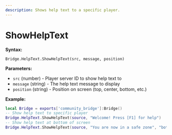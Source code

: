 ```yaml
---
description: Shows help text to a specific player.
---
```


# ShowHelpText

**Syntax:**

```
Bridge.HelpText.ShowHelpText(src, message, position)
```

**Parameters:**

* `src` (number) - Player server ID to show help text to
* `message` (string) - The help text message to display
* `position` (string) - Position on screen (top, center, bottom, etc.)

**Example:**

```lua
local Bridge = exports['community_bridge']:Bridge()
-- Show help text to specific player
Bridge.HelpText.ShowHelpText(source, "Welcome! Press [F1] for help")
-- Show help text at bottom of screen
Bridge.HelpText.ShowHelpText(source, "You are now in a safe zone", "bottom")
```
